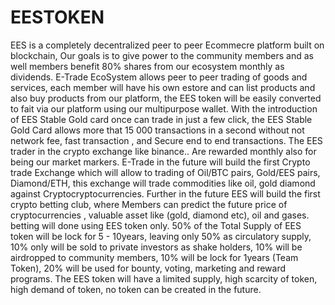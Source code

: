 # EESTOKEN
EES is a completely decentralized peer to peer Ecommecre platform built on blockchain, Our goals is to give power to the community members and as well members benefit 80% shares from our ecosystem monthly as dividends. E-Trade EcoSystem allows peer to peer trading of goods and services, each member will have his own estore and can list products and also buy products from our platform, the EES token will be easily converted to fait via our platform using our multipurpose wallet.  With the introduction of EES Stable Gold card once can trade in just a few click, the EES Stable Gold Card  allows more that 15 000 transactions in a second without not network fee, fast transaction , and Secure end to end transactions.  The EES trader in the crypto exchange like binance.. Are rewarded monthly also for being our market markers.   E-Trade in the future will build the first Crypto trade Exchange which will allow to trading of Oil/BTC pairs, Gold/EES pairs, Diamond/ETH, this exchange will trade commodities like oil, gold diamond against Cryptocryptocurrencies.   Further in the future EES will build the first crypto betting club, where Members can predict the future price of cryptocurrencies , valuable asset like (gold, diamond etc), oil and gases. betting will done using EES token only.  50% of the Total Supply of EES token will be lock for 5 - 10years, leaving only 50% as circulatory supply, 10% only will be sold to private investors as shake holders, 10% will be airdropped to community members, 10% will be lock for 1years (Team Token), 20% will be used for bounty, voting, marketing and reward programs.   The EES token will have a limited supply, high scarcity of token, high demand of token, no token can be created in the future.
